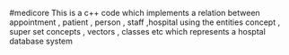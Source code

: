 #medicore
This is a c++ code which implements a relation between appointment , patient , person , staff ,hospital using the entities concept , super set concepts , vectors , classes etc
which represents a hosptal database system 
